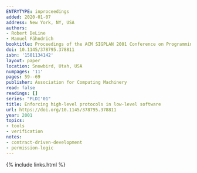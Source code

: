 ```yaml
---
ENTRYTYPE: inproceedings
added: 2020-01-07
address: New York, NY, USA
authors:
- Robert DeLine
- Manuel Fähndrich
booktitle: Proceedings of the ACM SIGPLAN 2001 Conference on Programming Language Design and Implementation
doi: 10.1145/378795.378811
isbn: '1581134142'
layout: paper
location: Snowbird, Utah, USA
numpages: '11'
pages: 59--69
publisher: Association for Computing Machinery
read: false
readings: []
series: "PLDI'01"
title: Enforcing high-level protocols in low-level software
url: https://doi.org/10.1145/378795.378811
year: 2001
topics:
- tools
- verification
notes:
- contract-driven-development
- permission-logic
---
```


{% include links.html %}

